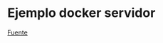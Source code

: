 # Ejemplo docker servidor

[Fuente](https://dinahosting.com/blog/servicio-web-con-docker-y-docker-compose/)
